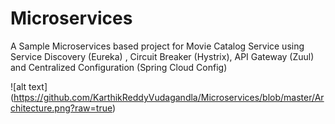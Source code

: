 # Microservices
A Sample Microservices based project for Movie Catalog Service using Service Discovery (Eureka) , Circuit Breaker (Hystrix), API Gateway (Zuul) and Centralized Configuration (Spring Cloud Config)

![alt text] (https://github.com/KarthikReddyVudagandla/Microservices/blob/master/Architecture.png?raw=true)
